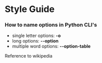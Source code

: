 # Style Guide

### How to name options in Python CLI's

* single letter options: **-o**
* long options: **--option**
* multiple word options: **--option-table**

Reference to wikipedia

[wikipedia]: https://en.wikipedia.org/wiki/Command-line_interface#Option_conventions_in_Unix-like_systems 

